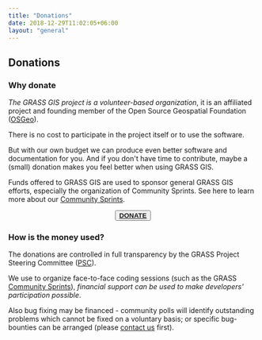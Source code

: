 ```yaml
---
title: "Donations"
date: 2018-12-29T11:02:05+06:00
layout: "general"
---
```


## Donations

### Why donate

*The GRASS GIS project is a volunteer-based organization*, 
it is an affiliated project and founding member of the Open Source Geospatial Foundation ([OSGeo](http://osgeo.org/)).

There is no cost to participate in the project itself or to use the software.

But with our own budget we can produce even better software and documentation for you.
And if you don't have time to contribute, maybe a (small) donation makes you feel better when using GRASS GIS.

Funds offered to GRASS GIS are used to sponsor general GRASS GIS efforts, especially the organization of Community Sprints.
See here to learn more about our [Community Sprints](https://grasswiki.osgeo.org/wiki/Category:Code_Sprint).

<div align="center"><button class="btn btn-primary"><b><a href="https://www.paypal.com/pools/c/86YKZiIEPV" target="_blank">DONATE</a></b></button></div>

### How is the money used?

The donations are controlled in full transparency by the GRASS Project Steering Committee ([PSC](http://trac.osgeo.org/grass/wiki/PSC)).

We use to organize face-to-face coding sessions (such as the GRASS [Community Sprints](https://grasswiki.osgeo.org/wiki/Category:Code_Sprint)),
 *financial support can be used to make developers' participation possible*.

Also bug fixing may be financed - community polls will identify outstanding problems which cannot be fixed on a voluntary basis;
or specific bug-bounties can be arranged (please [contact us](http://trac.osgeo.org/grass/wiki/PSC#Members) first).
